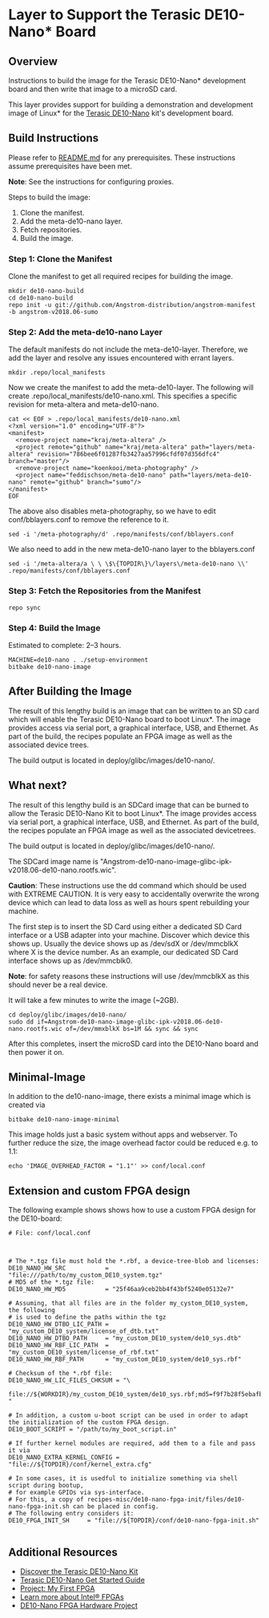 # Layer to Support the Terasic DE10-Nano\* Board

## Overview
Instructions to build the image for the Terasic DE10-Nano\* development board and then write that image to a microSD card.

This layer provides support for building a demonstration and development image of Linux\* for the [Terasic DE10-Nano](https://www.terasic.com.tw/cgi-bin/page/archive.pl?Language=English&CategoryNo=205&No=1046&PartNo=8) kit's development board.

## Build Instructions
Please refer to [README.md](https://github.com/Angstrom-distribution/angstrom-manifest/blob/master/README.md) for any prerequisites. These instructions assume prerequisites have been met.  

**Note**: See the instructions for configuring proxies.

Steps to build the image:

1. Clone the manifest.
2. Add the meta-de10-nano layer.
3. Fetch repositories.
4. Build the image.


### Step 1: Clone the Manifest
Clone the manifest to get all required recipes for building the image.
```
mkdir de10-nano-build
cd de10-nano-build
repo init -u git://github.com/Angstrom-distribution/angstrom-manifest -b angstrom-v2018.06-sumo
```
### Step 2: Add the meta-de10-nano Layer
The default manifests do not include the meta-de10-layer. Therefore, we add the layer and resolve any issues encountered with errant layers.

```
mkdir .repo/local_manifests
```
Now we create the manifest to add the meta-de10-layer. The following will create .repo/local_manifests/de10-nano.xml. This specifies a specific revision for meta-altera and meta-de10-nano.

```
cat << EOF > .repo/local_manifests/de10-nano.xml
<?xml version="1.0" encoding="UTF-8"?>                                          
<manifest>
  <remove-project name="kraj/meta-altera" />                              
  <project remote="github" name="kraj/meta-altera" path="layers/meta-altera" revision="786bee6f01287fb3427aa57996cfdf07d356dfc4" branch="master"/>
  <remove-project name="koenkooi/meta-photography" />                     
  <project name="feddischson/meta-de10-nano" path="layers/meta-de10-nano" remote="github" branch="sumo"/>
</manifest>
EOF
```
The above also disables meta-photography, so we have to edit conf/bblayers.conf to remove the reference to it.
```
sed -i '/meta-photography/d' .repo/manifests/conf/bblayers.conf
```
We also need to add in the new meta-de10-nano layer to the bblayers.conf

```
sed -i '/meta-altera/a \ \ \$\{TOPDIR\}\/layers\/meta-de10-nano \\' .repo/manifests/conf/bblayers.conf
```
### Step 3: Fetch the Repositories from the Manifest
```
repo sync
```

### Step 4: Build the Image
Estimated to complete: 2–3 hours.
```
MACHINE=de10-nano . ./setup-environment
bitbake de10-nano-image
```

## After Building the Image
The result of this lengthy build is an image that can be written to an SD card which will enable the Terasic DE10-Nano board to boot Linux\*. The image provides access via serial port, a graphical interface, USB, and Ethernet. As part of the build, the recipes populate an FPGA image as well as the associated device trees.  

The build output is located in deploy/glibc/images/de10-nano/.

## What next?
The result of this lengthy build is an SDCard image that can be burned to allow the Terasic DE10-Nano Kit to boot Linux\*.  The image provides access via serial port, a graphical interface, USB, and Ethernet.  As part of the build, the recipes populate an FPGA image as well as the associated devicetrees.  

The build output is located in deploy/glibc/images/de10-nano/.

The SDCard image name is "Angstrom-de10-nano-image-glibc-ipk-v2018.06-de10-nano.rootfs.wic".  

**Caution**: These instructions use the dd command which should be used with EXTREME CAUTION. It is very easy to accidentally overwrite the wrong device which can lead to data loss as well as hours spent rebuilding your machine. 

The first step is to insert the SD Card using either a dedicated SD Card interface or a USB adapter into your machine. Discover which device this shows up. Usually the device shows up as /dev/sdX or /dev/mmcblkX where X is the device number. As an example, our dedicated SD Card interface shows up as /dev/mmcblk0.

**Note**: for safety reasons these instructions will use /dev/mmcblkX as this should never be a real device.

It will take a few minutes to write the image (~2GB).
```
cd deploy/glibc/images/de10-nano/
sudo dd if=Angstrom-de10-nano-image-glibc-ipk-v2018.06-de10-nano.rootfs.wic of=/dev/mmxblkX bs=1M && sync && sync
```

After this completes, insert the microSD card into the DE10-Nano board and then power it on.


## Minimal-Image
In addition to the de10-nano-image, there exists a minimal image which is created via
```
bitbake de10-nano-image-minimal
```
This image holds just a basic system without apps and webserver.
To further reduce the size, the image overhead factor could be reduced e.g. to 1.1:
```
echo 'IMAGE_OVERHEAD_FACTOR = "1.1"' >> conf/local.conf
```

## Extension and custom FPGA design

The following example shows shows how to use a custom FPGA design for the DE10-board:
```
# File: conf/local.conf



# The *.tgz file must hold the *.rbf, a device-tree-blob and licenses:
DE10_NANO_HW_SRC           = "file:///path/to/my_custom_DE10_system.tgz"
# MD5 of the *.tgz file:
DE10_NANO_HW_MD5           = "25f46aa9ceb2bb4f43bf5240e05132e7"

# Assuming, that all files are in the folder my_cystom_DE10_system, the following 
# is used to define the paths within the tgz
DE10_NANO_HW_DTBO_LIC_PATH = "my_custom_DE10_system/license_of_dtb.txt"
DE10_NANO_HW_DTBO_PATH     = "my_custom_DE10_system/de10_sys.dtb"
DE10_NANO_HW_RBF_LIC_PATH  = "my_custom_DE10_system/license_of_rbf.txt"
DE10_NANO_HW_RBF_PATH      = "my_custom_DE10_system/de10_sys.rbf"

# Checksum of the *.rbf file:
DE10_NANO_HW_LIC_FILES_CHKSUM = "\
	file://${WORKDIR}/my_custom_DE10_system/de10_sys.rbf;md5=f9f7b28f5ebafbdf17106fed80f43da2\
"

# In addition, a custom u-boot script can be used in order to adapt the initialization of the custom FPGA design.
DE10_BOOT_SCRIPT = "/path/to/my_boot_script.in"

# If further kernel modules are required, add them to a file and pass it via
DE10_NANO_EXTRA_KERNEL_CONFIG = "file://${TOPDIR}/conf/kernel_extra.cfg"

# In some cases, it is usedful to initialize something via shell script during bootup, 
# for example GPIOs via sys-interface.
# For this, a copy of recipes-misc/de10-nano-fpga-init/files/de10-nano-fpga-init.sh can be placed in config.
# The following entry considers it:
DE10_FPGA_INIT_SH     = "file://${TOPDIR}/conf/de10-nano-fpga-init.sh"


```



 ## Additional Resources
* [Discover the Terasic DE10-Nano Kit](https://signin.intel.com/logout?target=https://software.intel.com/en-us/iot/hardware/fpga/de10-nano)
* [Terasic DE10-Nano Get Started Guide](https://software.intel.com/en-us/terasic-de10-nano-get-started-guide)
* [Project: My First FPGA](https://software.intel.com/en-us/articles/my-first-fpga)
* [Learn more about Intel® FPGAs](https://software.intel.com/en-us/iot/hardware/fpga/)
* [DE10-Nano FPGA Hardware Project](https://github.com/01org/de10-nano-hardware)
